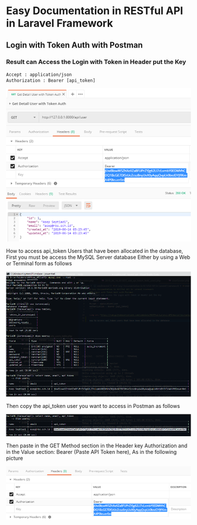 # Easy Documentation in RESTful API in Laravel Framework
## Login with Token Auth with Postman
### Result can Access the Login with Token in Header put the Key 

```shell
Accept : application/json
Authorization : Bearer [api_token]
```

<img src="https://raw.githubusercontent.com/codedadu/RESTful-Laravel-API/master/pictures/Login%20with%20Auth%20Token.PNG"/>

How to access api_token Users that have been allocated in the database, First you must be access the MySQL Server database Either by using a Web or Terminal form as follows

<img src="https://github.com/codedadu/RESTful-Laravel-API/blob/master/pictures/Get%20Access%20Token%20User%20in%20MySQL%20Database.PNG">

Then copy the api_token user you want to access in Postman as follows

<img src="https://raw.githubusercontent.com/codedadu/RESTful-Laravel-API/master/pictures/Copy%20This%20API%20Token%20User%20will%20Set.PNG"/>

Then paste in the GET Method section in the Header key Authorization and in the Value section: Bearer (Paste API Token here), 
As in the following picture

<img src="https://raw.githubusercontent.com/codedadu/RESTful-Laravel-API/master/pictures/Put%20in%20Method%20GET%20with%20Header.PNG"/>